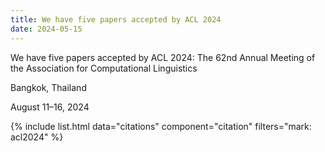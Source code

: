 ```yaml
---
title: We have five papers accepted by ACL 2024
date: 2024-05-15
---
```


We have five papers accepted by ACL 2024: The 62nd Annual Meeting of the Association for Computational Linguistics

Bangkok, Thailand

August 11–16, 2024

{% include list.html data="citations" component="citation" filters="mark: acl2024" %}
